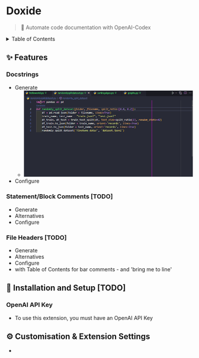 # Doxide

> 🤖 Automate code documentation with OpenAI-Codex

<details>
<summary>Table of Contents</summary>

- [Doxide](#doxide)
  - [✨ Features](#-features)
    - [Docstrings](#docstrings)
    - [Statement/Block Comments [TODO]](#statementblock-comments-todo)
    - [File Headers [TODO]](#file-headers-todo)
  - [🔨 Installation and Setup [TODO]](#-installation-and-setup-todo)
    - [OpenAI API Key](#openai-api-key)
  - [⚙️ Customisation & Extension Settings](#️-customisation--extension-settings)
</details>

## ✨ Features
### Docstrings
* Generate
  * ![Demo of Doxide generating Docstrings](Demo.gif)
* Configure

### Statement/Block Comments [TODO]
* Generate
* Alternatives
* Configure

### File Headers [TODO]
* Generate
* Alternatives
* Configure
* with Table of Contents for bar comments - and 'bring me to line'

## 🔨 Installation and Setup [TODO]
### OpenAI API Key
* To use this extension, you must have an OpenAI API Key

## ⚙️ Customisation & Extension Settings
* 


